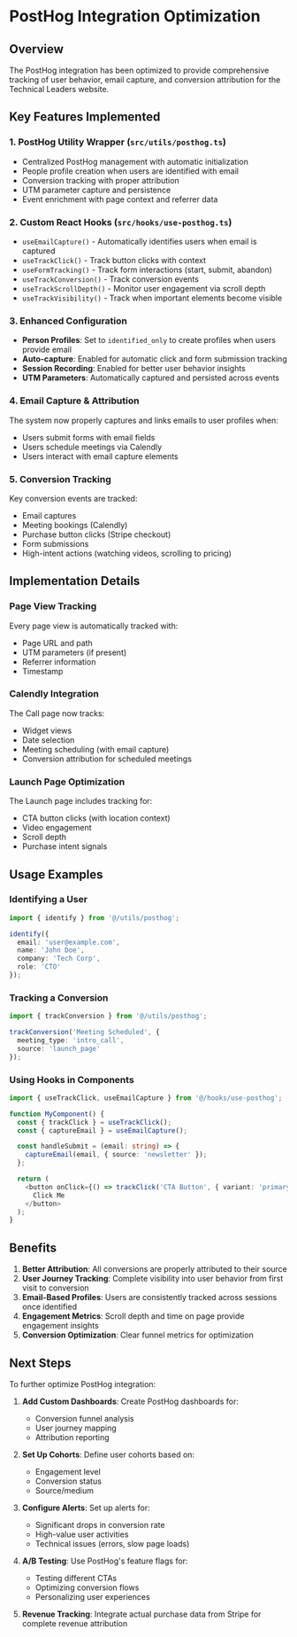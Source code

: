 # PostHog Integration Optimization

## Overview
The PostHog integration has been optimized to provide comprehensive tracking of user behavior, email capture, and conversion attribution for the Technical Leaders website.

## Key Features Implemented

### 1. PostHog Utility Wrapper (`src/utils/posthog.ts`)
- Centralized PostHog management with automatic initialization
- People profile creation when users are identified with email
- Conversion tracking with proper attribution
- UTM parameter capture and persistence
- Event enrichment with page context and referrer data

### 2. Custom React Hooks (`src/hooks/use-posthog.ts`)
- `useEmailCapture()` - Automatically identifies users when email is captured
- `useTrackClick()` - Track button clicks with context
- `useFormTracking()` - Track form interactions (start, submit, abandon)
- `useTrackConversion()` - Track conversion events
- `useTrackScrollDepth()` - Monitor user engagement via scroll depth
- `useTrackVisibility()` - Track when important elements become visible

### 3. Enhanced Configuration
- **Person Profiles**: Set to `identified_only` to create profiles when users provide email
- **Auto-capture**: Enabled for automatic click and form submission tracking
- **Session Recording**: Enabled for better user behavior insights
- **UTM Parameters**: Automatically captured and persisted across events

### 4. Email Capture & Attribution
The system now properly captures and links emails to user profiles when:
- Users submit forms with email fields
- Users schedule meetings via Calendly
- Users interact with email capture elements

### 5. Conversion Tracking
Key conversion events are tracked:
- Email captures
- Meeting bookings (Calendly)
- Purchase button clicks (Stripe checkout)
- Form submissions
- High-intent actions (watching videos, scrolling to pricing)

## Implementation Details

### Page View Tracking
Every page view is automatically tracked with:
- Page URL and path
- UTM parameters (if present)
- Referrer information
- Timestamp

### Calendly Integration
The Call page now tracks:
- Widget views
- Date selection
- Meeting scheduling (with email capture)
- Conversion attribution for scheduled meetings

### Launch Page Optimization
The Launch page includes tracking for:
- CTA button clicks (with location context)
- Video engagement
- Scroll depth
- Purchase intent signals

## Usage Examples

### Identifying a User
```typescript
import { identify } from '@/utils/posthog';

identify({
  email: 'user@example.com',
  name: 'John Doe',
  company: 'Tech Corp',
  role: 'CTO'
});
```

### Tracking a Conversion
```typescript
import { trackConversion } from '@/utils/posthog';

trackConversion('Meeting Scheduled', {
  meeting_type: 'intro_call',
  source: 'launch_page'
});
```

### Using Hooks in Components
```typescript
import { useTrackClick, useEmailCapture } from '@/hooks/use-posthog';

function MyComponent() {
  const { trackClick } = useTrackClick();
  const { captureEmail } = useEmailCapture();

  const handleSubmit = (email: string) => {
    captureEmail(email, { source: 'newsletter' });
  };

  return (
    <button onClick={() => trackClick('CTA Button', { variant: 'primary' })}>
      Click Me
    </button>
  );
}
```

## Benefits

1. **Better Attribution**: All conversions are properly attributed to their source
2. **User Journey Tracking**: Complete visibility into user behavior from first visit to conversion
3. **Email-Based Profiles**: Users are consistently tracked across sessions once identified
4. **Engagement Metrics**: Scroll depth and time on page provide engagement insights
5. **Conversion Optimization**: Clear funnel metrics for optimization

## Next Steps

To further optimize PostHog integration:

1. **Add Custom Dashboards**: Create PostHog dashboards for:
   - Conversion funnel analysis
   - User journey mapping
   - Attribution reporting

2. **Set Up Cohorts**: Define user cohorts based on:
   - Engagement level
   - Conversion status
   - Source/medium

3. **Configure Alerts**: Set up alerts for:
   - Significant drops in conversion rate
   - High-value user activities
   - Technical issues (errors, slow page loads)

4. **A/B Testing**: Use PostHog's feature flags for:
   - Testing different CTAs
   - Optimizing conversion flows
   - Personalizing user experiences

5. **Revenue Tracking**: Integrate actual purchase data from Stripe for complete revenue attribution